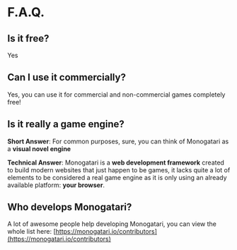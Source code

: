 # F.A.Q.

## Is it free?

Yes

## Can I use it commercially?

Yes, you can use it for commercial and non-commercial games completely free!

## Is it really a game engine?

**Short Answer**: For common purposes, sure, you can think of Monogatari as a **visual novel engine**

**Technical Answer**: Monogatari is a **web development framework** created to build modern websites that just happen to be games, it lacks quite a lot of elements to be considered a real game engine as it is only using an already available platform: **your browser**.

## Who develops Monogatari?

A lot of awesome people help developing Monogatari, you can view the whole list here: [https://monogatari.io/contributors](https://monogatari.io/contributors)



















